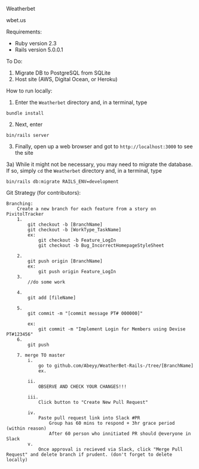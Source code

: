 Weatherbet

wbet.us

Requirements:
- Ruby version 2.3
- Rails version 5.0.0.1

To Do:
1) Migrate DB to PostgreSQL from SQLite
2) Host site (AWS, Digital Ocean, or Heroku)

How to run locally:                       
1) Enter the ```Weatherbet``` directory and, in a terminal, type 
```
bundle install
```

2) Next, enter 
``` 
bin/rails server 
```

3) Finally, open up a web browser and got to ``` http://localhost:3000 ``` to see the site       

3a) While it might not be necessary, you may need to migrate the database. If so, simply ``` cd ``` the ``` Weatherbet ``` directory and, in a terminal, type
```
bin/rails db:migrate RAILS_ENV=development
```


Git Strategy (for contributors):

	Branching:
		Create a new branch for each feature from a story on PivitolTracker
		1.
			git checkout -b [BranchName]		
			git checkout -b [WorkType_TaskName]		
			ex: 
				git checkout -b Feature_LogIn
				git checkout -b Bug_IncorrectHomepageStyleSheet

		2.
			git push origin [BranchName]
			ex:
				git push origin Feature_LogIn
		3.
			//do some work

		4.
			git add [fileName]

		5.
			git commit -m "[commit message PT# 000000]"

			ex:
				git commit -m "Implement Login for Members using Devise PT#123456"
		6.
			git push

		7. merge TO master
			i. 
				go to github.com/Abeyy/WeatherBet-Rails-/tree/[BranchName]
				ex. 

			ii. 
				OBSERVE AND CHECK YOUR CHANGES!!!

			iii. 
				Click button to "Create New Pull Request"

			iv.
				Paste pull request link into Slack #PR
					Group has 60 mins to respond + 3hr grace period (within reason)
					After 60 person who innitiated PR should @everyone in Slack
			v.
				Once approval is recieved via Slack, click "Merge Pull Request" and delete branch if prudent. (don't forget to delete locally)





			

